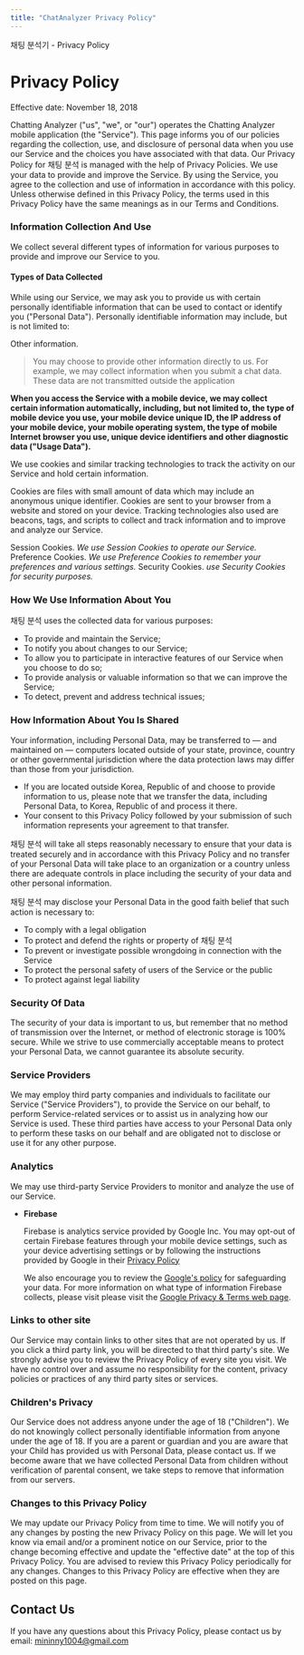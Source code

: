 ```yaml
---
title: "ChatAnalyzer Privacy Policy"
---
```


채팅 분석기 - Privacy Policy
# Privacy Policy

Effective date: November 18, 2018

Chatting Analyzer ("us", "we", or "our") operates the Chatting Analyzer mobile application (the "Service").
This page informs you of our policies regarding the collection, use, and disclosure of personal data when you use our Service and the choices you have associated with that data. Our Privacy Policy for 채팅 분석 is managed with the help of Privacy Policies.
We use your data to provide and improve the Service. By using the Service, you agree to the collection and use of information in accordance with this policy. Unless otherwise defined in this Privacy Policy, the terms used in this Privacy Policy have the same meanings as in our Terms and Conditions.

### Information Collection And Use
We collect several different types of information for various purposes to provide and improve our Service to you.
#### Types of Data Collected
While using our Service, we may ask you to provide us with certain personally identifiable information that can be used to contact or identify you ("Personal Data"). Personally identifiable information may include, but is not limited to:

Other information.
> You may choose to provide other information directly to us. For example, we may collect information when you submit a chat data. These data are not transmitted outside the application

**When you access the Service with a mobile device, we may collect certain information automatically, including, but not limited to, the type of mobile device you use, your mobile device unique ID, the IP address of your mobile device, your mobile operating system, the type of mobile Internet browser you use, unique device identifiers and other diagnostic data ("Usage Data").**

We use cookies and similar tracking technologies to track the activity on our Service and hold certain information.

Cookies are files with small amount of data which may include an anonymous unique identifier. Cookies are sent to your browser from a website and stored on your device. Tracking technologies also used are beacons, tags, and scripts to collect and track information and to improve and analyze our Service.

Session Cookies. *We use Session Cookies to operate our Service.*
Preference Cookies. *We use Preference Cookies to remember your preferences and various settings.*
Security Cookies. *use Security Cookies for security purposes.*

### How We Use Information About You
채팅 분석 uses the collected data for various purposes:
* To provide and maintain the Service;
* To notify you about changes to our Service;
* To allow you to participate in interactive features of our Service when you choose to do so;
* To provide analysis or valuable information so that we can improve the Service;
* To detect, prevent and address technical issues;

### How Information About You Is Shared
Your information, including Personal Data, may be transferred to — and maintained on — computers located outside of your state, province, country or other governmental jurisdiction where the data protection laws may differ than those from your jurisdiction.
* If you are located outside Korea, Republic of and choose to provide information to us, please note that we transfer the data, including Personal Data, to Korea, Republic of and process it there.
* Your consent to this Privacy Policy followed by your submission of such information represents your agreement to that transfer.

채팅 분석 will take all steps reasonably necessary to ensure that your data is treated securely and in accordance with this Privacy Policy and no transfer of your Personal Data will take place to an organization or a country unless there are adequate controls in place including the security of your data and other personal information.

채팅 분석 may disclose your Personal Data in the good faith belief that such action is necessary to:
* To comply with a legal obligation
* To protect and defend the rights or property of 채팅 분석
* To prevent or investigate possible wrongdoing in connection with the Service
* To protect the personal safety of users of the Service or the public
* To protect against legal liability

### Security Of Data
The security of your data is important to us, but remember that no method of transmission over the Internet, or method of electronic storage is 100% secure. While we strive to use commercially acceptable means to protect your Personal Data, we cannot guarantee its absolute security.

### Service Providers
We may employ third party companies and individuals to facilitate our Service ("Service Providers"), to provide the Service on our behalf, to perform Service-related services or to assist us in analyzing how our Service is used.
These third parties have access to your Personal Data only to perform these tasks on our behalf and are obligated not to disclose or use it for any other purpose.

### Analytics
We may use third-party Service Providers to monitor and analyze the use of our Service.
* **Firebase**
    
    Firebase is analytics service provided by Google Inc.
    You may opt-out of certain Firebase features through your mobile device settings, such as your device advertising settings or by following the instructions provided by Google in their [Privacy Policy](https://policies.google.com/privacy?hl=en)

    We also encourage you to review the [Google's policy](https://support.google.com/analytics/answer/6004245) for safeguarding your data. For more information on what type of information Firebase collects, please visit please visit the [Google Privacy & Terms web page](https://policies.google.com/privacy?hl=en).
       
### Links to other site
Our Service may contain links to other sites that are not operated by us. If you click a third party link, you will be directed to that third party's site. We strongly advise you to review the Privacy Policy of every site you visit.
We have no control over and assume no responsibility for the content, privacy policies or practices of any third party sites or services.

### Children's Privacy
Our Service does not address anyone under the age of 18 ("Children").
We do not knowingly collect personally identifiable information from anyone under the age of 18. If you are a parent or guardian and you are aware that your Child has provided us with Personal Data, please contact us. If we become aware that we have collected Personal Data from children without verification of parental consent, we take steps to remove that information from our servers.

### Changes to this Privacy Policy
We may update our Privacy Policy from time to time. We will notify you of any changes by posting the new Privacy Policy on this page.
We will let you know via email and/or a prominent notice on our Service, prior to the change becoming effective and update the "effective date" at the top of this Privacy Policy.
You are advised to review this Privacy Policy periodically for any changes. Changes to this Privacy Policy are effective when they are posted on this page.

## Contact Us
If you have any questions about this Privacy Policy, please contact us by email: mininny1004@gmail.com
